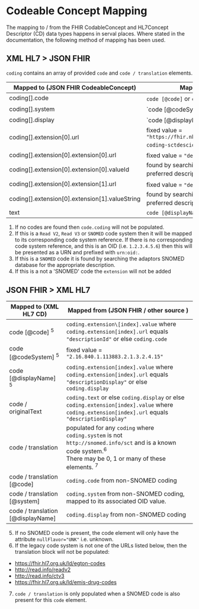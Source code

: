 # Codeable Concept Mapping

The mapping to / from the FHIR CodableConcept and HL7Concept Descriptor (CD) 
data types happens in serval places. Where stated in the documentation, 
the following method of mapping has been used.

## XML HL7 > JSON FHIR

`coding` contains an array of provided `code` and `code / translation` elements.

| Mapped to (JSON FHIR CodeableConcept)              | Mapped from (XML HL7 CD / other)                                                                       |                                                                                                                            
|----------------------------------------------------|--------------------------------------------------------------------------------------------------------|
| coding\[].code                                    | `code [@code]` or `code / translation [@code]`  <sup>1</sup>                                           |
| coding\[].system                                  | `code [@codeSystem] <sup>1,2</sup>                                               | 
| coding\[].display                                 | `code [@displayName] <sup>1,3</sup>          |
| coding\[].extension\[0].url                       | fixed value = `"https://fhir.nhs.uk/STU3/StructureDefinition/Extension-coding-sctdescid"` <sup>1,4</sup> |
| coding\[].extension\[0].extension\[0].url         | fixed value = `"decriptionId"` <sup>1,4</sup>                                                           |
| coding\[].extension\[0].extension\[0].valueId     | found by searching the adaptors SNOMED database for the preferred description ID <sup>1,4</sup>          |
| coding\[].extension\[0].extension\[1].url         | fixed value = `"descriptionDisplay"` <sup>1,4</sup>                                                   |
| coding\[].extension\[0].extension\[1].valueString | found by searching the adaptors SNOMED database for the preferred description <sup>1,4</sup>            |
| text                                               | `code [@displayName]` or else `code / originalText`                                                    |

1. If no codes are found then `code.coding` will not be populated.
2. If this is a `Read V2`, `Read V3` or `SNOMED` code system then it will be mapped to its corresponding code system reference.
If there is no corresponding code system reference, and this is an OID (i.e. `1.2.3.4.5.6`) then this will be presented as
a URN and prefixed with `urn:oid:`.
3. If this is a `SNOMED` code it is found by searching the adaptors SNOMED database for the appropriate description.
4. If this is a not a 'SNOMED' code the `extension` will not be added

## JSON FHIR > XML HL7

| Mapped to (XML HL7 CD)             | Mapped from (JSON FHIR / other source )                                                                                                                                                   |
|------------------------------------|-------------------------------------------------------------------------------------------------------------------------------------------------------------------------------------------|
| code \[@code] <sup>5</sup>         | `coding.extension\[index].value` where `coding.extension[index].url` equals `"descriptionId"` or else `coding.code`                                                                       |
| code \[@codeSystem] <sup>5</sup>   | fixed value = `"2.16.840.1.113883.2.1.3.2.4.15"`                                                                                                                                          |
| code \[@displayName] <sup>5</sup>  | `coding.extension[index].value` where `coding.extension[index].url` equals `"descriptionDisplay"` or else `coding.display`                                                                |
| code / originalText                | `coding.text` or else `coding.display` or else `coding.extension[index].value` where `coding.extension[index].url` equals `"descriptionDisplay"`                                          |
| code / translation                 | populated for any `coding` where `coding.system` is not `http://snomed.info/sct` and is a known  code system.<sup>6</sup> <br/> There may be 0, 1 or many of these elements. <sup>7</sup> |
| code / translation \[@code]        | `coding.code` from non-SNOMED coding                                                                                                                                                      |
| code / translation \[@system]      | `coding.system` from non-SNOMED coding, mapped to its associated OID value.                                                                                                               |
| code / translation \[@displayName] | `coding.display` from non-SNOMED coding                                                                                                                                                   |

5. If no SNOMED code is present, the code element will only have the attribute `nullFlavor="UNK"` i.e. unknown.
6. If the legacy code system is not one of the URLs listed below, then the translation block will not be populated:
* https://fhir.hl7.org.uk/Id/egton-codes
* http://read.info/readv2
* http://read.info/ctv3
* https://fhir.hl7.org.uk/Id/emis-drug-codes
7. `code / translation` is only populated when a SNOMED code is also present for this `code` element.
